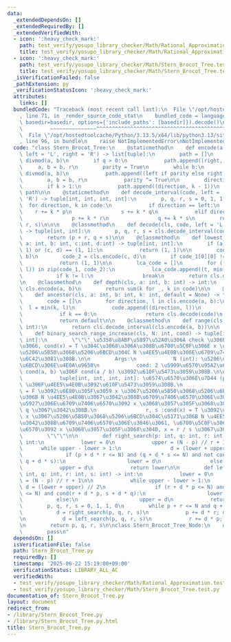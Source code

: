 ```yaml
---
data:
  _extendedDependsOn: []
  _extendedRequiredBy: []
  _extendedVerifiedWith:
  - icon: ':heavy_check_mark:'
    path: test_verify/yosupo_library_checker/Math/Rational_Approximation.test.py
    title: test_verify/yosupo_library_checker/Math/Rational_Approximation.test.py
  - icon: ':heavy_check_mark:'
    path: test_verify/yosupo_library_checker/Math/Stern_Brocot_Tree.test.py
    title: test_verify/yosupo_library_checker/Math/Stern_Brocot_Tree.test.py
  _isVerificationFailed: false
  _pathExtension: py
  _verificationStatusIcon: ':heavy_check_mark:'
  attributes:
    links: []
  bundledCode: "Traceback (most recent call last):\n  File \"/opt/hostedtoolcache/Python/3.13.5/x64/lib/python3.13/site-packages/onlinejudge_verify/documentation/build.py\"\
    , line 71, in _render_source_code_stat\n    bundled_code = language.bundle(stat.path,\
    \ basedir=basedir, options={'include_paths': [basedir]}).decode()\n          \
    \         ~~~~~~~~~~~~~~~^^^^^^^^^^^^^^^^^^^^^^^^^^^^^^^^^^^^^^^^^^^^^^^^^^^^^^^^^^^^^^^^^^\n\
    \  File \"/opt/hostedtoolcache/Python/3.13.5/x64/lib/python3.13/site-packages/onlinejudge_verify/languages/python.py\"\
    , line 96, in bundle\n    raise NotImplementedError\nNotImplementedError\n"
  code: "class Stern_Brocot_Tree:\n    @staticmethod\n    def encode(a: int, b: int,\
    \ left = 'L', right = 'R') -> list[tuple]:\n        path = []\n        q, r =\
    \ divmod(a, b)\n        if q > 0:\n            path.append((right, q))\n\n   \
    \     a, b = b, r\n        parity = True\n        while b:\n            q, r =\
    \ divmod(a, b)\n            path.append((left if parity else right, q))\n    \
    \        a, b = b, r\n            parity ^= True\n\n        direction, k = path.pop()\n\
    \        if k > 1:\n            path.append((direction, k - 1))\n        return\
    \ path\n\n    @staticmethod\n    def decode_interval(code, left = 'L', right =\
    \ 'R') -> tuple[int, int, int, int]:\n        p, q, r, s = 0, 1, 1, 0\n      \
    \  for direction, k in code:\n            if direction == left:\n            \
    \    r += k * p\n                s += k * q\n            elif direction == right:\n\
    \                p += k * r\n                q += k * s\n        return (p, q,\
    \ r, s)\n\n\n    @classmethod\n    def decode(cls, code, left = 'L', right = 'R')\
    \ -> tuple[int, int]:\n        p, q, r, s = cls.decode_interval(code, left, right)\n\
    \        return (p + r, q + s)\n\n    @classmethod\n    def lowest_common_ancestor(cls,\
    \ a: int, b: int, c:int, d:int) -> tuple[int, int]:\n        if (a, b) == (1,\
    \ 1) or (c, d) == (1, 1):\n            return (1, 1)\n\n        code_1 = cls.encode(a,\
    \ b)\n        code_2 = cls.encode(c, d)\n        if code_1[0][0] != code_2[0][0]:\n\
    \            return (1, 1)\n\n        lca_code = []\n        for ((t, k), (_,\
    \ l)) in zip(code_1, code_2):\n            lca_code.append((t, min(k, l)))\n \
    \           if k != l:\n                break\n        return cls.decode(lca_code)\n\
    \n    @classmethod\n    def depth(cls, a: int, b: int) -> int:\n        code =\
    \ cls.encode(a, b)\n        return sum(k for _, k in code)\n\n    @classmethod\n\
    \    def ancestor(cls, a: int, b: int, k: int, default = None) -> tuple[int, int]:\n\
    \        code = []\n        for direction, l in cls.encode(a, b):\n          \
    \  l = min(k, l)\n            code.append((direction, l))\n            k -= l\n\
    \            if k == 0:\n                return cls.decode(code)\n        else:\n\
    \            return default\n\n    @classmethod\n    def range(cls, a: int, b:\
    \ int):\n        return cls.decode_interval(cls.encode(a, b))\n\n    @classmethod\n\
    \    def binary_search_range_increase(cls, N: int, cond) -> tuple[int, int, int,\
    \ int]:\n        \"\"\" \u5358\u8ABF\u5897\u52A0\u306A check \u306B\u304A\u3044\
    \u3066, cond(x) = T \u304C\u3068\u306A\u308B\u6700\u5C0F\u306E x \u3092\u631F\u3080\
    \u5206\u5B50\u3068\u5206\u6BCD\u304C N \u4EE5\u4E0B\u306E\u6709\u7406\u6570\u3092\
    \u6C42\u3081\u308B.\n\n        Args:\n            N (int): \u5206\u5B50\u3068\u5206\
    \u6BCD\u306E\u4E0A\u9650\n            cond: 2 \u5909\u6570\u95A2\u6570\u3067,\
    \ cond(a, b) \u306F cond(a / b) \u3092\u610F\u5473\u3059\u308B.\n\n        Returns:\n\
    \            tuple[int, int, int, int]: \u6574\u6570\u306E\u7D44 (p, q, r, s)\
    \ \u306F\u4EE5\u4E0B\u3092\u610F\u5473\u3059\u308B.\n                p, q: cond(x)\
    \ = F \u3092\u6E80\u305F\u3059 x \u3067\u5206\u5B50\u3068\u5206\u6BCD\u304C\u5171\
    \u306B N \u4EE5\u4E0B\u3067\u3042\u308B\u6709\u7406\u6570\u306E\u3046\u3061, \u6700\
    \u5927\u306E\u6709\u7406\u6570\u3092 x \u3068\u3057\u305F\u3068\u304D, x = p /\
    \ q \u3067\u3042\u308B.\n                r, s :cond(x) = T \u3092\u6E80\u305F\u3059\
    \ x \u3067\u5206\u5B50\u3068\u5206\u6BCD\u304C\u5171\u306B N \u4EE5\u4E0B\u3067\
    \u3042\u308B\u6709\u7406\u6570\u306E\u3046\u3061, \u6700\u5C0F\u306E\u6709\u7406\
    \u6570\u3092 x \u3068\u3057\u305F\u3068\u304D, x = r / s \u3067\u3042\u308B.\n\
    \        \"\"\"\n\n        def right_search(p: int, q: int, r: int, s: int) ->\
    \ int:\n            lower = 0\n            upper = (N - p) // r + 1\n\n      \
    \      while upper - lower > 1:\n                d = (lower + upper) // 2\n  \
    \              if (p + d * r <= N) and (q + d * s <= N) and not cond(p + d * r,\
    \ q + d * s):\n                    lower = d\n                else:\n        \
    \            upper = d\n            return lower\n\n        def left_search(p:\
    \ int, q: int, r: int, s: int) -> int:\n            lower = 0\n            upper\
    \ = (N - p) // r + 1\n\n            while upper - lower > 1:\n               \
    \ d = (lower + upper) // 2\n                if (r + d * p <= N) and (s + d * q\
    \ <= N) and cond(r + d * p, s + d * q):\n                    lower = d\n     \
    \           else:\n                    upper = d\n            return lower\n\n\
    \        p, q, r, s = 0, 1, 1, 0\n        while p + r <= N and q + s <= N:\n \
    \           d = right_search(p, q, r, s)\n            p += d * r; q += d * s\n\
    \n            d = left_search(p, q, r, s)\n            r += d * p; s += d * q\n\
    \n        return p, q, r, s\n\nclass Stern_Brocot_Tree_Node:\n    def __init__(self):\n\
    \        pass\n"
  dependsOn: []
  isVerificationFile: false
  path: Stern_Brocot_Tree.py
  requiredBy: []
  timestamp: '2025-06-22 15:19:00+09:00'
  verificationStatus: LIBRARY_ALL_AC
  verifiedWith:
  - test_verify/yosupo_library_checker/Math/Rational_Approximation.test.py
  - test_verify/yosupo_library_checker/Math/Stern_Brocot_Tree.test.py
documentation_of: Stern_Brocot_Tree.py
layout: document
redirect_from:
- /library/Stern_Brocot_Tree.py
- /library/Stern_Brocot_Tree.py.html
title: Stern_Brocot_Tree.py
---
```

